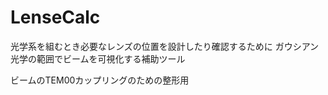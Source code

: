 LenseCalc
=========

光学系を組むとき必要なレンズの位置を設計したり確認するために
ガウシアン光学の範囲でビームを可視化する補助ツール

ビームのTEM00カップリングのための整形用
